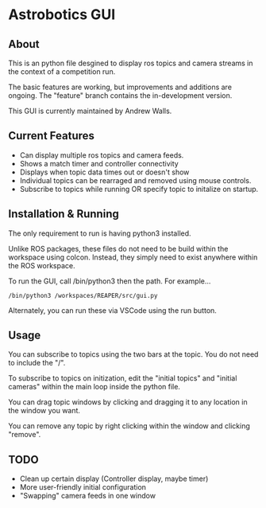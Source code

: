 # Astrobotics GUI

## About

This is an python file desgined to display ros topics and camera streams in the context of a competition run. 

The basic features are working, but improvements and additions are ongoing. The "feature" branch contains the in-development version.

This GUI is currently maintained by Andrew Walls.

## Current Features

-  Can display multiple ros topics and camera feeds.
-  Shows a match timer and controller connectivity
-  Displays when topic data times out or doesn't show
-  Individual topics can be rearraged and removed using mouse controls.
-  Subscribe to topics while running OR specify topic to initalize on startup.

## Installation & Running

The only requirement to run is having python3 installed.

Unlike ROS packages, these files do not need to be build within the workspace using colcon. Instead, they simply need to exist anywhere within the ROS workspace.

To run the GUI, call /bin/python3 then the path. For example...
```
/bin/python3 /workspaces/REAPER/src/gui.py
```
Alternately, you can run these via VSCode using the run button.

## Usage

You can subscribe to topics using the two bars at the topic. You do not need to include the "/".

To subscribe to topics on initization, edit the "initial topics" and "initial cameras" within the main loop inside the python file.

You can drag topic windows by clicking and dragging it to any location in the window you want.

You can remove any topic by right clicking within the window and clicking "remove".

## TODO

-  Clean up certain display (Controller display, maybe timer)
-  More user-friendly initial configuration
-  "Swapping" camera feeds in one window
